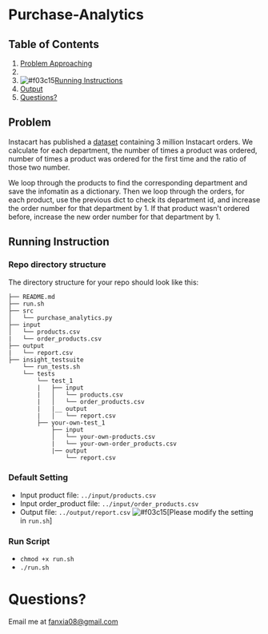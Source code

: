 # Purchase-Analytics

## Table of Contents
1. [Problem Approaching](README.md#problem)
1. 
1. ![#f03c15](https://placehold.it/15/f03c15/000000?text=+)[Running Instructions](README.md#instructions)
1. [Output](README.md#output)
1. [Questions?](README.md#questions?)

## Problem

Instacart has published a [dataset](https://www.instacart.com/datasets/grocery-shopping-2017) containing 3 million Instacart orders. We calculate for each department, the number of times a product was ordered, number of times a product was ordered for the first time and the ratio of those two number.

We loop through the products to find the corresponding department and save the infomatin as a dictionary. Then we loop through the orders, for each product, use the previous dict to check its department id, and increase the order number for that department by 1. If that product wasn't ordered before, increase the new order number for that department by 1.


## Running Instruction

### Repo directory structure

The directory structure for your repo should look like this:

    ├── README.md
    ├── run.sh
    ├── src
    │   └── purchase_analytics.py
    ├── input
    │   └── products.csv
    |   └── order_products.csv
    ├── output
    |   └── report.csv
    ├── insight_testsuite
        └── run_tests.sh
        └── tests
            └── test_1
            |   ├── input
            |   │   └── products.csv
            |   │   └── order_products.csv
            |   |__ output
            |   │   └── report.csv
            ├── your-own-test_1
                ├── input
                │   └── your-own-products.csv
                |   └── your-own-order_products.csv
                |── output
                    └── report.csv

### Default Setting

* Input product file: `../input/products.csv`
* Input order_product file: `../input/order_products.csv`
* Output file: `../output/report.csv`
![#f03c15](https://placehold.it/15/f03c15/000000?text=+)[Please modify the setting in `run.sh`]

### Run Script

* `chmod +x run.sh`
* `./run.sh`


# Questions?
Email me at fanxia08@gmail.com
